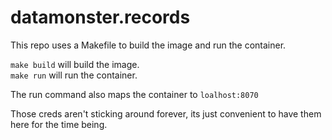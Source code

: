 # datamonster.records

This repo uses a Makefile to build the image and run the container.  

`make build` will build the image.  
`make run` will run the container.

The run command also maps the container to `loalhost:8070`

Those creds aren't sticking around forever, its just convenient to have them here for the time being.
